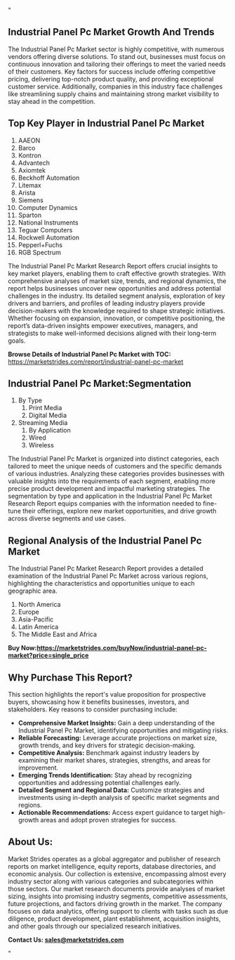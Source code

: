 <p>"</p>
<h2>Industrial Panel Pc Market Growth And Trends</h2>
<p>The Industrial Panel Pc Market sector is highly competitive, with numerous vendors offering diverse solutions. To stand out, businesses must focus on continuous innovation and tailoring their offerings to meet the varied needs of their customers. Key factors for success include offering competitive pricing, delivering top-notch product quality, and providing exceptional customer service. Additionally, companies in this industry face challenges like streamlining supply chains and maintaining strong market visibility to stay ahead in the competition.</p>
<h2>Top Key Player in Industrial Panel Pc Market</h2>
<ol>
<li>AAEON</li>
<li>Barco</li>
<li>Kontron</li>
<li>Advantech</li>
<li>Axiomtek</li>
<li>Beckhoff Automation</li>
<li>Litemax</li>
<li>Arista</li>
<li>Siemens</li>
<li>Computer Dynamics</li>
<li>Sparton</li>
<li>National Instruments</li>
<li>Teguar Computers</li>
<li>Rockwell Automation</li>
<li>Pepperl+Fuchs</li>
<li>RGB Spectrum</li>
</ol>
<p>The Industrial Panel Pc Market Research Report offers crucial insights to key market players, enabling them to craft effective growth strategies. With comprehensive analyses of market size, trends, and regional dynamics, the report helps businesses uncover new opportunities and address potential challenges in the industry. Its detailed segment analysis, exploration of key drivers and barriers, and profiles of leading industry players provide decision-makers with the knowledge required to shape strategic initiatives. Whether focusing on expansion, innovation, or competitive positioning, the report&rsquo;s data-driven insights empower executives, managers, and strategists to make well-informed decisions aligned with their long-term goals.</p>
<p><strong>Browse Details of Industrial Panel Pc Market with TOC:</strong> <a href="https://marketstrides.com/report/industrial-panel-pc-market">https://marketstrides.com/report/industrial-panel-pc-market</a></p>
<h2>Industrial Panel Pc Market:Segmentation</h2>
<ol>
<li>By Type
<ol>
<li>Print Media</li>
<li>Digital Media</li>
</ol>
</li>
<li>Streaming Media
<ol>
<li>By Application</li>
<li>Wired</li>
<li>Wireless</li>
</ol>
</li>
</ol>
<p>The Industrial Panel Pc Market is organized into distinct categories, each tailored to meet the unique needs of customers and the specific demands of various industries. Analyzing these categories provides businesses with valuable insights into the requirements of each segment, enabling more precise product development and impactful marketing strategies. The segmentation by type and application in the Industrial Panel Pc Market Research Report equips companies with the information needed to fine-tune their offerings, explore new market opportunities, and drive growth across diverse segments and use cases.</p>
<h2>Regional Analysis of the Industrial Panel Pc Market</h2>
<p>The Industrial Panel Pc Market Research Report provides a detailed examination of the Industrial Panel Pc Market across various regions, highlighting the characteristics and opportunities unique to each geographic area.</p>
<ol>
<li>North America</li>
<li>Europe</li>
<li>Asia-Pacific</li>
<li>Latin America</li>
<li>The Middle East and Africa</li>
</ol>
<p><strong>Buy Now:<a href="https://marketstrides.com/buyNow/industrial-panel-pc-market?price=single_price">https://marketstrides.com/buyNow/industrial-panel-pc-market?price=single_price</a></strong></p>
<h2>Why Purchase This Report?</h2>
<p>This section highlights the report's value proposition for prospective buyers, showcasing how it benefits businesses, investors, and stakeholders. Key reasons to consider purchasing include:</p>
<ul>
<li><strong>Comprehensive Market Insights:</strong> Gain a deep understanding of the Industrial Panel Pc Market, identifying opportunities and mitigating risks.</li>
<li><strong>Reliable Forecasting:</strong> Leverage accurate projections on market size, growth trends, and key drivers for strategic decision-making.</li>
<li><strong>Competitive Analysis:</strong> Benchmark against industry leaders by examining their market shares, strategies, strengths, and areas for improvement.</li>
<li><strong>Emerging Trends Identification:</strong> Stay ahead by recognizing opportunities and addressing potential challenges early.</li>
<li><strong>Detailed Segment and Regional Data:</strong> Customize strategies and investments using in-depth analysis of specific market segments and regions.</li>
<li><strong>Actionable Recommendations:</strong> Access expert guidance to target high-growth areas and adopt proven strategies for success.</li>
</ul>
<h2>About Us:</h2>
<p>Market Strides operates as a global aggregator and publisher of research reports on market intelligence, equity reports, database directories, and economic analysis. Our collection is extensive, encompassing almost every industry sector along with various categories and subcategories within those sectors. Our market research documents provide analyses of market sizing, insights into promising industry segments, competitive assessments, future projections, and factors driving growth in the market. The company focuses on data analytics, offering support to clients with tasks such as due diligence, product development, plant establishment, acquisition insights, and other goals through our specialized research initiatives.</p>
<p><strong>Contact Us: <a href="mailto:sales@marketstrides.com">sales@marketstrides.com</a></strong></p>
<p>"</p>
